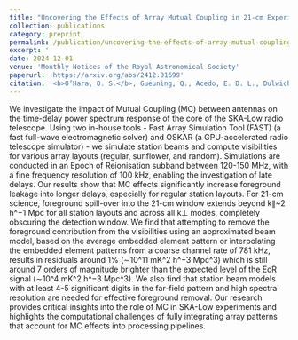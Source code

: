 ```yaml
---
title: "Uncovering the Effects of Array Mutual Coupling in 21-cm Experiments with the SKA-Low Radio Telescope"
collection: publications
category: preprint
permalink: /publication/uncovering-the-effects-of-array-mutual-coupling
excerpt: ''
date: 2024-12-01
venue: 'Monthly Notices of the Royal Astronomical Society'
paperurl: 'https://arxiv.org/abs/2412.01699'
citation: '<b>O’Hara, O. S.</b>, Gueuning, Q., Acedo, E. D. L., Dulwich, F., Cumner, J., Anstey, D., ... & Liu, Y. (2024). Uncovering the Effects of Array Mutual Coupling in 21-cm Experiments with the SKA-Low Radio Telescope. arXiv preprint arXiv:2412.01699.'
---
```


We investigate the impact of Mutual Coupling (MC) between antennas on the time-delay power spectrum response of the core of the SKA-Low radio telescope. Using two in-house tools - Fast Array Simulation Tool (FAST) (a fast full-wave electromagnetic solver) and OSKAR (a GPU-accelerated radio telescope simulator) - we simulate station beams and compute visibilities for various array layouts (regular, sunflower, and random). Simulations are conducted in an Epoch of Reionisation subband between 120-150 MHz, with a fine frequency resolution of 100 kHz, enabling the investigation of late delays. Our results show that MC effects significantly increase foreground leakage into longer delays, especially for regular station layouts. For 21-cm science, foreground spill-over into the 21-cm window extends beyond k∥~2 h^−1 Mpc for all station layouts and across all k⊥ modes, completely obscuring the detection window. We find that attempting to remove the foreground contribution from the visibilities using an approximated beam model, based on the average embedded element pattern or interpolating the embedded element patterns from a coarse channel rate of 781 kHz, results in residuals around 1% (∼10^11 mK^2 h^−3 Mpc^3) which is still around 7 orders of magnitude brighter than the expected level of the EoR signal (∼10^4 mK^2 h^−3 Mpc^3). We also find that station beam models with at least 4-5 significant digits in the far-field pattern and high spectral resolution are needed for effective foreground removal. Our research provides critical insights into the role of MC in SKA-Low experiments and highlights the computational challenges of fully integrating array patterns that account for MC effects into processing pipelines.